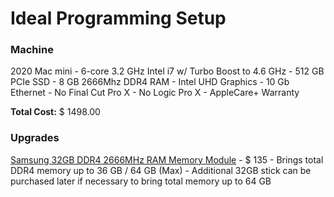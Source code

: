 # Ideal Programming Setup

### Machine

2020 Mac mini
	- 6-core 3.2 GHz Intel i7 w/ Turbo Boost to 4.6 GHz
	- 512 GB PCIe SSD
	- 8 GB 2666Mhz DDR4 RAM
	- Intel UHD Graphics
	- 10 Gb Ethernet
	- No Final Cut Pro X
	- No Logic Pro X
	- AppleCare+ Warranty

**Total Cost:** $ 1498.00

### Upgrades

[Samsung 32GB DDR4 2666MHz RAM Memory Module](https://www.amazon.com/gp/product/B07N124XDS/ref=ox_sc_act_title_3?smid=AHJ6HS5PQ4QLI&psc=1) - $ 135
	- Brings total DDR4 memory up to 36 GB / 64 GB (Max)
	- Additional 32GB stick can be purchased later if necessary to bring total memory up to 64 GB




